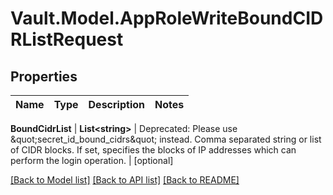 # Vault.Model.AppRoleWriteBoundCIDRListRequest

## Properties

Name | Type | Description | Notes
------------ | ------------- | ------------- | -------------

**BoundCidrList** | **List&lt;string&gt;** | Deprecated: Please use \&quot;secret_id_bound_cidrs\&quot; instead. Comma separated string or list of CIDR blocks. If set, specifies the blocks of IP addresses which can perform the login operation. | [optional] 

[[Back to Model list]](../README.md#documentation-for-models) [[Back to API list]](../README.md#documentation-for-api-endpoints) [[Back to README]](../README.md)

